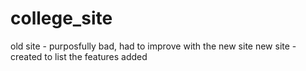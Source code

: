 # college_site

old site - purposfully bad, had to improve with the new site
new site - created to list the features added
